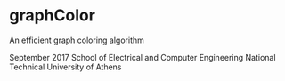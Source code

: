 # graphColor
An efficient graph coloring algorithm

September 2017
School of Electrical and Computer Engineering 
National Technical University of Athens
